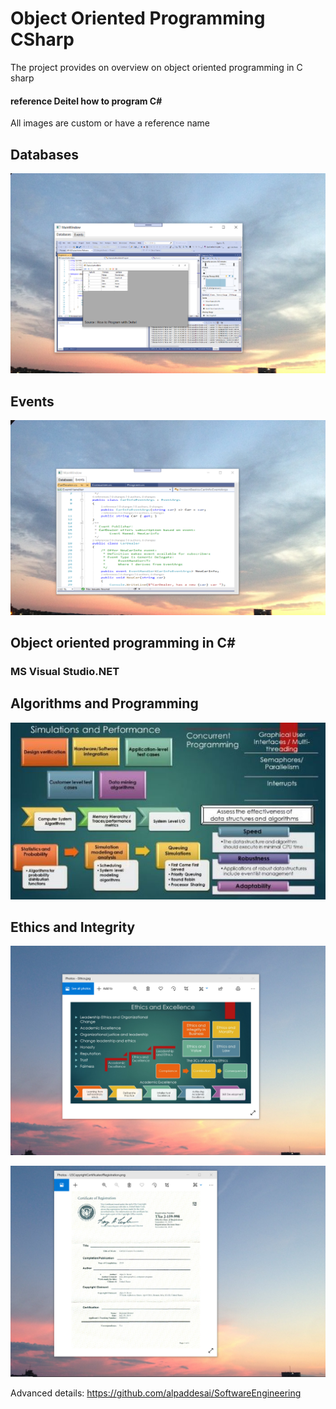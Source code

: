 # Object Oriented Programming CSharp

The project provides on overview on object oriented programming in C sharp
#### reference Deitel how to program C#

All images are custom or have a reference name

## Databases
![image](DatabasesImage.png)

## Events 
![image](EventsImage.png)

## Object oriented programming in C#

### MS Visual Studio.NET

## Algorithms and Programming
![image](SimulationsPerformanceMetrics.jpg)

## Ethics and Integrity
![image](EthicsandExcellence.png)

![image](USCopyrightCertificate.png)

Advanced details:  https://github.com/alpaddesai/SoftwareEngineering
